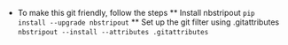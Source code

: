 * To make this git friendly, follow the steps
** Install nbstripout
`pip install --upgrade nbstripout`
** Set up the git filter using .gitattributes
`nbstripout --install --attributes .gitattributes`
